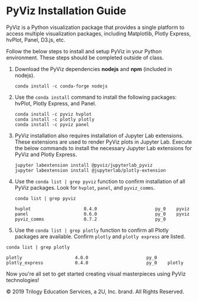 # PyViz Installation Guide

PyViz is a Python visualization package that provides a single platform to access multiple visualization packages, including Matplotlib, Plotly Express, hvPlot, Panel, D3.js, etc.

Follow the below steps to install and setup PyViz in your Python environment. These steps should be completed outside of class.

1. Download the PyViz dependencies **nodejs** and **npm** (included in nodejs).

    ```shell
    conda install -c conda-forge nodejs
    ```

2. Use the `conda install` command to install the following packages: hvPlot, Plotly Express, and Panel.

    ```shell
    conda install -c pyviz hvplot
    conda install -c plotly plotly
    conda install -c pyviz panel
    ```

3. PyViz installation also requires installation of Jupyter Lab extensions. These extensions are used to render PyViz plots in Jupyter Lab. Execute the below commands to install the necessary Jupyter Lab extensions for PyViz and Plotly Express.

    ```shell
    jupyter labextension install @pyviz/jupyterlab_pyviz
    jupyter labextension install @jupyterlab/plotly-extension
    ```

4. Use the `conda list | grep pyviz` function to confirm installation of all PyViz packages. Look for `hvplot`, `panel`, and `pyviz_comms`.

    ```shell
    conda list | grep pyviz
    ```

    ```
    hvplot                    0.4.0                      py_0    pyviz
    panel                     0.6.0                      py_0    pyviz
    pyviz_comms               0.7.2                      py_0
    ```

5. Use the `conda list | grep plotly` function to confirm all Plotly packages are available. Confirm `plotly` and `plotly express` are listed.

  ```shell
  conda list | grep plotly
  ```

  ```
  plotly                    4.0.0                      py_0
  plotly_express            0.4.0                      py_0    plotly
  ```

Now you're all set to get started creating visual masterpieces using PyViz technologies!





© 2019 Trilogy Education Services, a 2U, Inc. brand. All Rights Reserved.